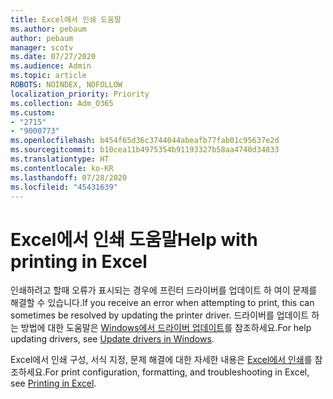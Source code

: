 ```yaml
---
title: Excel에서 인쇄 도움말
ms.author: pebaum
author: pebaum
manager: scotv
ms.date: 07/27/2020
ms.audience: Admin
ms.topic: article
ROBOTS: NOINDEX, NOFOLLOW
localization_priority: Priority
ms.collection: Adm_O365
ms.custom:
- "2715"
- "9000773"
ms.openlocfilehash: b454f65d36c3744044abeafb77fab01c95637e2d
ms.sourcegitcommit: b10cea11b4975354b91193327b58aa4740d34833
ms.translationtype: HT
ms.contentlocale: ko-KR
ms.lasthandoff: 07/28/2020
ms.locfileid: "45431639"
---
```

# <a name="help-with-printing-in-excel"></a><span data-ttu-id="edfec-102">Excel에서 인쇄 도움말</span><span class="sxs-lookup"><span data-stu-id="edfec-102">Help with printing in Excel</span></span>

<span data-ttu-id="edfec-103">인쇄하려고 할때 오류가 표시되는 경우에 프린터 드라이버를 업데이트 하 여이 문제를 해결할 수 있습니다.</span><span class="sxs-lookup"><span data-stu-id="edfec-103">If you receive an error when attempting to print, this can sometimes be resolved by updating the printer driver.</span></span> <span data-ttu-id="edfec-104">드라이버를 업데이트 하는 방법에 대한 도움말은 [Windows에서 드라이버 업데이트](https://support.microsoft.com/help/4028443/windows-10-update-drivers)를 참조하세요.</span><span class="sxs-lookup"><span data-stu-id="edfec-104">For help updating drivers, see [Update drivers in Windows](https://support.microsoft.com/help/4028443/windows-10-update-drivers).</span></span>

<span data-ttu-id="edfec-105">Excel에서 인쇄 구성, 서식 지정, 문제 해결에 대한 자세한 내용은 [Excel에서 인쇄](https://support.office.com/client/9785e791-de6f-48dd-9b0d-899d75c33d69)를 참조하세요.</span><span class="sxs-lookup"><span data-stu-id="edfec-105">For print configuration, formatting, and troubleshooting in Excel, see [Printing in Excel](https://support.office.com/client/9785e791-de6f-48dd-9b0d-899d75c33d69).</span></span>